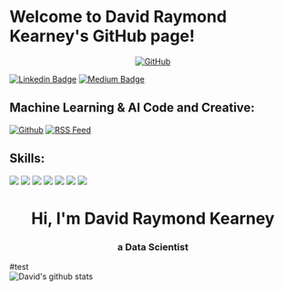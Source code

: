 
# Welcome to David Raymond Kearney's GitHub page!


<p align="center">
	<a href="https://github.com/davidrkearney/"><img src="https://img.shields.io/github/followers/davidrkearney.svg?label=GitHub&style=social" alt="GitHub"></a>  
</p>

[![Linkedin Badge](https://img.shields.io/badge/-David_Kearney-blue?style=flat-square&logo=Linkedin&logoColor=white&link=https://www.linkedin.com/in/davidrkearney/)](https://www.linkedin.com/in/davidrkearney/) 
[![Medium Badge](https://img.shields.io/badge/-David_Kearney-black?style=flat-square&labelColor=black&logo=Medium&link=https://medium.com/@david.raymond.kearney/)](https://medium.com/@david.raymond.kearney) 

## Machine Learning & AI Code and Creative:
[![Github](https://img.shields.io/badge/github-%23100000.svg?&style=for-the-badge&logo=github&logoColor=white&link=https://github.com/davidrkearney)](https://github.com/davidrkearney) 
[![RSS Feed](https://img.shields.io/badge/rss-%23FFA500.svg?&style=for-the-badge&logo=rss&logoColor=white&link=http://davidkearney.xyz/Kearney_Data_Science/feed.xml)](http://davidkearney.xyz/Kearney_Data_Science/feed.xml) 


## Skills:
![](https://img.shields.io/badge/python%20-%2314354C.svg?&style=for-the-badge&logo=python&logoColor=white) 
![](https://img.shields.io/badge/markdown-%23000000.svg?&style=for-the-badge&logo=markdown&logoColor=white) 
![](https://img.shields.io/badge/r-%23276DC3.svg?&style=for-the-badge&logo=r&logoColor=white) 
![](https://img.shields.io/badge/shell_script%20-%23121011.svg?&style=for-the-badge&logo=gnu-bash&logoColor=white)
![](https://img.shields.io/badge/flask%20-%23000.svg?&style=for-the-badge&logo=flask&logoColor=white)
![](https://img.shields.io/badge/postgres-%23316192.svg?&style=for-the-badge&logo=postgresql&logoColor=white)
![](https://img.shields.io/badge/sqlite-%2307405e.svg?&style=for-the-badge&logo=sqlite&logoColor=white)



<h1 align="center">Hi, I'm David Raymond Kearney</h1>
<h3 align="center">a Data Scientist</h3>


#test
</br>
![David's github stats](https://github-readme-stats.vercel.app/api?username=davidrkearney&show_icons=true&count_private=true&hide=issues,contribs&include_all_commits=true&custom_title=&icon_color=000000&title_color=000000&hide_border=true)



<!--

<h1 align="center">Hi, I'm David Raymond Kearney, a Data Scientist.</h1>


<h3 align="center">a Data Scientist</h3>

**davidrkearney/davidrkearney** is a ✨ _special_ ✨ repository because its `README.md` (this file) appears on your GitHub profile.

**My latest blog post**
[![David Kearney Medium](https://github-readme-medium.vercel.app/?username=@david.raymond.kearney)](https://medium.com/@david.raymond.kearney)



Here are some ideas to get you started:

- 🔭 I’m currently working on ...
- 🌱 I’m currently learning ...
- 👯 I’m looking to collaborate on ...
- 🤔 I’m looking for help with ...
- 💬 Ask me about ...
- 📫 How to reach me: ...
- 😄 Pronouns: ...
- ⚡ Fun fact: ...
-->
